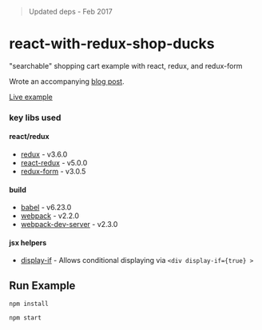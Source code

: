 > Updated deps - Feb 2017

# react-with-redux-shop-ducks
"searchable" shopping cart example with react, redux, and redux-form

Wrote an accompanying [blog post](http://www.hartzis.me/functional-redux-ducks/).

[Live example](http://hartzis.github.io/react-with-redux-shop-ducks/)

### key libs used

#### react/redux
- [redux](https://github.com/rackt/redux) - v3.6.0
- [react-redux](https://github.com/rackt/react-redux) - v5.0.0
- [redux-form](https://github.com/erikras/redux-form) - v3.0.5

#### build
- [babel](https://babeljs.io/) - v6.23.0
- [webpack](https://webpack.js.org/) - v2.2.0
- [webpack-dev-server](https://webpack.github.io/docs/webpack-dev-server.html) - v2.3.0

#### jsx helpers
- [display-if](https://github.com/craftsy/babel-plugin-jsx-display-if) - Allows conditional displaying via `<div display-if={true} >`


## Run Example

`npm install`

`npm start`
